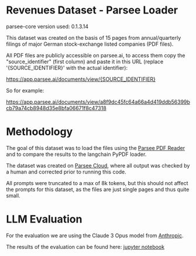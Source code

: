 # Revenues Dataset - Parsee Loader
parsee-core version used: 0.1.3.14

This dataset was created on the basis of 15 pages from annual/quarterly filings of major German stock-exchange listed companies (PDF files).

All PDF files are publicly accessible on parsee.ai, to access them copy the "source_identifier" (first column) and paste it in this URL (replace '{SOURCE_IDENTIFIER}' with the actual identifier):

https://app.parsee.ai/documents/view/{SOURCE_IDENTIFIER}

So for example:

https://app.parsee.ai/documents/view/a8f9dc45fc64a66a4d419ddb56399bcb79a74cb8948d35e8bfa06671f8c47318

# Methodology

The goal of this dataset was to load the files using the [Parsee PDF Reader](https://github.com/parsee-ai/parsee-pdf-reader) and to compare the results to the langchain PyPDF loader.

The dataset was created on [Parsee Cloud](https://app.parsee.ai), where all output was checked by a human and corrected prior to running this code.

All prompts were truncated to a max of 8k tokens, but this should not affect the prompts for this dataset, as the files are just single pages and thus quite small.

# LLM Evaluation

For the evaluation we are using the Claude 3 Opus model from [Anthropic](https://www.anthropic.com/api).

The results of the evaluation can be found here: [jupyter notebook](evaluation.ipynb)
